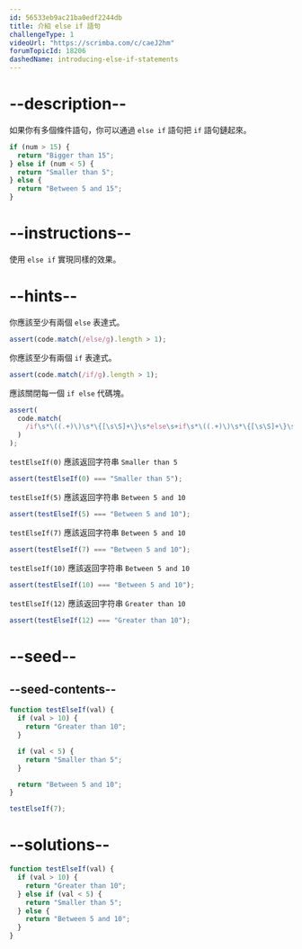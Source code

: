 ```yaml
---
id: 56533eb9ac21ba0edf2244db
title: 介紹 else if 語句
challengeType: 1
videoUrl: "https://scrimba.com/c/caeJ2hm"
forumTopicId: 18206
dashedName: introducing-else-if-statements
---
```


# --description--

如果你有多個條件語句，你可以通過 `else if` 語句把 `if` 語句鏈起來。

```js
if (num > 15) {
  return "Bigger than 15";
} else if (num < 5) {
  return "Smaller than 5";
} else {
  return "Between 5 and 15";
}
```

# --instructions--

使用 `else if` 實現同樣的效果。

# --hints--

你應該至少有兩個 `else` 表達式。

```js
assert(code.match(/else/g).length > 1);
```

你應該至少有兩個 `if` 表達式。

```js
assert(code.match(/if/g).length > 1);
```

應該關閉每一個 `if else` 代碼塊。

```js
assert(
  code.match(
    /if\s*\((.+)\)\s*\{[\s\S]+\}\s*else\s+if\s*\((.+)\)\s*\{[\s\S]+\}\s*else\s*\{[\s\S]+\s*\}/
  )
);
```

`testElseIf(0)` 應該返回字符串 `Smaller than 5`

```js
assert(testElseIf(0) === "Smaller than 5");
```

`testElseIf(5)` 應該返回字符串 `Between 5 and 10`

```js
assert(testElseIf(5) === "Between 5 and 10");
```

`testElseIf(7)` 應該返回字符串 `Between 5 and 10`

```js
assert(testElseIf(7) === "Between 5 and 10");
```

`testElseIf(10)` 應該返回字符串 `Between 5 and 10`

```js
assert(testElseIf(10) === "Between 5 and 10");
```

`testElseIf(12)` 應該返回字符串 `Greater than 10`

```js
assert(testElseIf(12) === "Greater than 10");
```

# --seed--

## --seed-contents--

```js
function testElseIf(val) {
  if (val > 10) {
    return "Greater than 10";
  }

  if (val < 5) {
    return "Smaller than 5";
  }

  return "Between 5 and 10";
}

testElseIf(7);
```

# --solutions--

```js
function testElseIf(val) {
  if (val > 10) {
    return "Greater than 10";
  } else if (val < 5) {
    return "Smaller than 5";
  } else {
    return "Between 5 and 10";
  }
}
```
